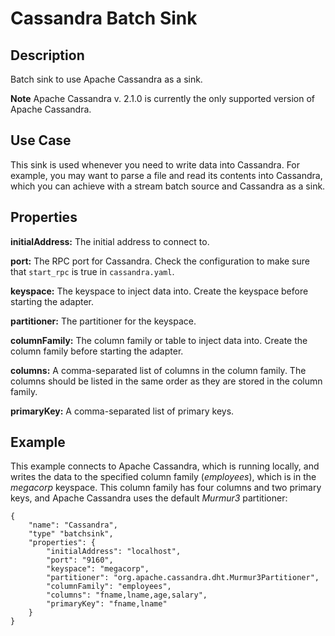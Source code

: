 # Cassandra Batch Sink


Description
-----------
Batch sink to use Apache Cassandra as a sink.

**Note** Apache Cassandra v. 2.1.0 is currently the only supported version of Apache Cassandra.


Use Case
--------
This sink is used whenever you need to write data into Cassandra.
For example, you may want to parse a file and read its contents into Cassandra,
which you can achieve with a stream batch source and Cassandra as a sink.


Properties
----------
**initialAddress:** The initial address to connect to.

**port:** The RPC port for Cassandra.
Check the configuration to make sure that ``start_rpc`` is true in ``cassandra.yaml``.

**keyspace:** The keyspace to inject data into.
Create the keyspace before starting the adapter.

**partitioner:** The partitioner for the keyspace.

**columnFamily:** The column family or table to inject data into.
Create the column family before starting the adapter.

**columns:** A comma-separated list of columns in the column family.
The columns should be listed in the same order as they are stored in the column family.

**primaryKey:** A comma-separated list of primary keys.


Example
-------
This example connects to Apache Cassandra, which is running locally, and writes the data to
the specified column family (*employees*), which is in the *megacorp* keyspace.
This column family has four columns and two primary keys, and Apache Cassandra
uses the default *Murmur3* partitioner:

    {
        "name": "Cassandra",
        "type" "batchsink",
        "properties": {
            "initialAddress": "localhost",
            "port": "9160",
            "keyspace": "megacorp",
            "partitioner": "org.apache.cassandra.dht.Murmur3Partitioner",
            "columnFamily": "employees",
            "columns": "fname,lname,age,salary",
            "primaryKey": "fname,lname"
        }
    }
